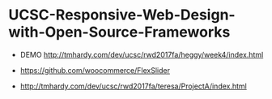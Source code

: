 # UCSC-Responsive-Web-Design-with-Open-Source-Frameworks

- DEMO http://tmhardy.com/dev/ucsc/rwd2017fa/heggy/week4/index.html

-  https://github.com/woocommerce/FlexSlider
- http://tmhardy.com/dev/ucsc/rwd2017fa/teresa/ProjectA/index.html